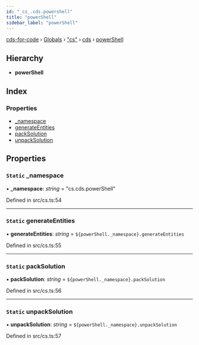 ```yaml
---
id: "_cs_.cds.powershell"
title: "powerShell"
sidebar_label: "powerShell"
---
```


[cds-for-code](../index.md) › [Globals](../globals.md) › ["cs"](../modules/_cs_.md) › [cds](../modules/_cs_.cds.md) › [powerShell](_cs_.cds.powershell.md)

## Hierarchy

* **powerShell**

## Index

### Properties

* [_namespace](_cs_.cds.powershell.md#static-_namespace)
* [generateEntities](_cs_.cds.powershell.md#static-generateentities)
* [packSolution](_cs_.cds.powershell.md#static-packsolution)
* [unpackSolution](_cs_.cds.powershell.md#static-unpacksolution)

## Properties

### `Static` _namespace

▪ **_namespace**: *string* = "cs.cds.powerShell"

Defined in src/cs.ts:54

___

### `Static` generateEntities

▪ **generateEntities**: *string* = `${powerShell._namespace}.generateEntities`

Defined in src/cs.ts:55

___

### `Static` packSolution

▪ **packSolution**: *string* = `${powerShell._namespace}.packSolution`

Defined in src/cs.ts:56

___

### `Static` unpackSolution

▪ **unpackSolution**: *string* = `${powerShell._namespace}.unpackSolution`

Defined in src/cs.ts:57
